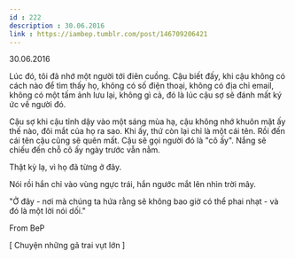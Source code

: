 ```yaml
---
id : 222
description : 30.06.2016
link : https://iambep.tumblr.com/post/146709206421
---
```


30.06.2016

Lúc đó, tôi đã nhớ một người tới điên cuồng. Cậu biết đấy, khi cậu không
có cách nào để tìm thấy họ, không có số điện thoại, không có địa chỉ email,
không có một tấm ảnh lưu lại, không gì cả, đó là lúc cậu sợ sẽ đánh mất
ký ức về người đó.

Cậu sợ khi cậu tỉnh dậy vào một sáng mùa hạ, cậu không nhớ khuôn mặt ấy
thế nào, đôi mắt của họ ra sao. Khi ấy, thứ còn lại chỉ là một cái tên.
Rồi đến cái tên cậu cũng sẽ quên mất. Cậu sẽ gọi người đó là "cô ấy". Nắng
sẽ chiếu đến chỗ cô ấy ngày trước vẫn nằm.

Thật kỳ lạ, vì họ đã từng ở đây.

Nói rồi hắn chỉ vào vùng ngực trái, hắn ngước mắt lên nhìn trời mây.

"Ở đây - nơi mà chúng ta hứa rằng sẽ không bao giờ có thể phai nhạt - và
đó là một lời nói dối."

From BeP

[ Chuyện những gã trai vụt lớn ]